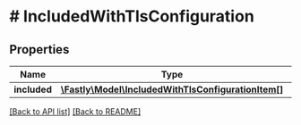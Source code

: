 # # IncludedWithTlsConfiguration

## Properties

Name | Type | Description | Notes
------------ | ------------- | ------------- | -------------
**included** | [**\Fastly\Model\IncludedWithTlsConfigurationItem[]**](IncludedWithTlsConfigurationItem.md) |  | [optional] 


[[Back to API list]](../../README.md#endpoints) [[Back to README]](../../README.md)
